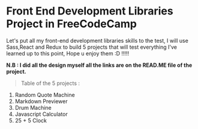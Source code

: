 # Front End Development Libraries Project in FreeCodeCamp

Let's put all my front-end development libraries skills to the test, I will use Sass,React and Redux to build 5 projects that will test everything I've learned up to this point, Hope u enjoy them :D !!!!!

**N.B : I did all the design myself all the links are on the READ.ME file of the project.**

> Table of the 5 projects :

1. Random Quote Machine
2. Markdown Previewer
3. Drum Machine
4. Javascript Calculator
5. 25 + 5 Clock
